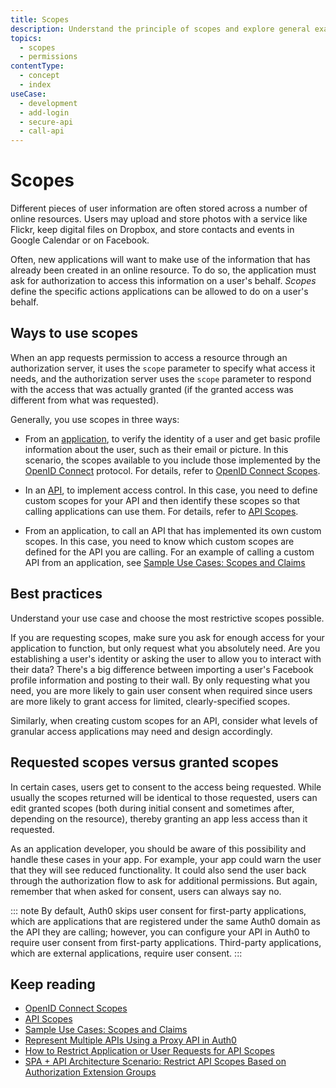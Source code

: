 ```yaml
---
title: Scopes
description: Understand the principle of scopes and explore general examples of their use.
topics:
  - scopes
  - permissions
contentType:
  - concept
  - index
useCase:
  - development
  - add-login
  - secure-api
  - call-api
---
```

# Scopes

Different pieces of user information are often stored across a number of online resources. Users may upload and store photos with a service like Flickr, keep digital files on Dropbox, and store contacts and events in Google Calendar or on Facebook.

Often, new applications will want to make use of the information that has already been created in an online resource. To do so, the application must ask for authorization to access this information on a user's behalf. _Scopes_ define the specific actions applications can be allowed to do on a user's behalf.

## Ways to use scopes

When an app requests permission to access a resource through an authorization server, it uses the `scope` parameter to specify what access it needs, and the authorization server uses the `scope` parameter to respond with the access that was actually granted (if the granted access was different from what was requested).

Generally, you use scopes in three ways:

* From an [application](/applications), to verify the identity of a user and get basic profile information about the user, such as their email or picture. In this scenario, the scopes available to you include those implemented by the [OpenID Connect](/protocols/oidc) protocol. For details, refer to [OpenID Connect Scopes](/scopes/current/oidc-scopes).

* In an [API](/apis), to implement access control. In this case, you need to define custom scopes for your API and then identify these scopes so that calling applications can use them. For details, refer to [API Scopes](/scopes/current/api-scopes).

* From an application, to call an API that has implemented its own custom scopes. In this case, you need to know which custom scopes are defined for the API you are calling. For an example of calling a custom API from an application, see [Sample Use Cases: Scopes and Claims](/scopes/current/sample-use-cases#request-custom-API-access)

## Best practices

Understand your use case and choose the most restrictive scopes possible. 

If you are requesting scopes, make sure you ask for enough access for your application to function, but only request what you absolutely need. Are you establishing a user's identity or asking the user to allow you to interact with their data? There's a big difference between importing a user's Facebook profile information and posting to their wall. By only requesting what you need, you are more likely to gain user consent when required since users are more likely to grant access for limited, clearly-specified scopes. 

Similarly, when creating custom scopes for an API, consider what levels of granular access applications may need and design accordingly.

## Requested scopes versus granted scopes

In certain cases, users get to consent to the access being requested. While usually the scopes returned will be identical to those requested, users can edit granted scopes (both during initial consent and sometimes after, depending on the resource), thereby granting an app less access than it requested. 

As an application developer, you should be aware of this possibility and handle these cases in your app. For example, your app could warn the user that they will see reduced functionality. It could also send the user back through the authorization flow to ask for additional permissions. But again, remember that when asked for consent, users can always say no.

::: note
By default, Auth0 skips user consent for first-party applications, which are applications that are registered under the same Auth0 domain as the API they are calling; however, you can configure your API in Auth0 to require user consent from first-party applications. Third-party applications, which are external applications, require user consent.
:::

## Keep reading

- [OpenID Connect Scopes](/scopes/current/oidc-scopes)
- [API Scopes](/scopes/current/api-scopes)
- [Sample Use Cases: Scopes and Claims](/scopes/current/sample-use-cases)
- [Represent Multiple APIs Using a Proxy API in Auth0](/api-auth/tutorials/represent-multiple-apis)
- [How to Restrict Application or User Requests for API Scopes](/api-auth/restrict-requests-for-scopes)
- [SPA + API Architecture Scenario: Restrict API Scopes Based on Authorization Extension Groups](/architecture-scenarios/spa-api/part-2#configure-the-authorization-extension)
